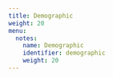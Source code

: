 ```yaml
---
title: Demographic
weight: 20
menu:
  notes:
    name: Demographic
    identifier: demographic
    weight: 20
---
```


